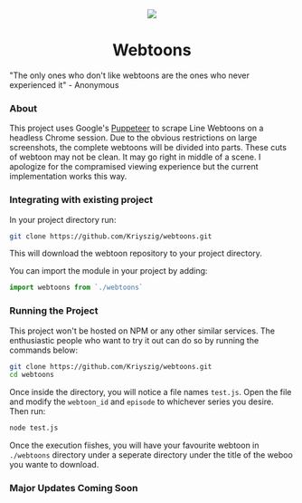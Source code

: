 <div style="text-align:center"><img src="https://static01.nyt.com/images/2015/07/06/business/06webtoons/06webtoons-superJumbo.jpg" /></div>

<center> <h1>Webtoons</h1> </center>

"The only ones who don't like webtoons are the ones who never experienced it" - Anonymous

### About

This project uses Google's [Puppeteer](https://github.com/GoogleChrome/puppeteer) to scrape Line Webtoons on a headless Chrome session. Due to the obvious restrictions on large screenshots, the complete webtoons will be divided into parts. These cuts of webtoon may not be clean. It may go right in middle of a scene. I apologize for the compramised viewing experience but the current implementation works this way. 

### Integrating with existing project

In your project directory run:

```bash
git clone https://github.com/Kriyszig/webtoons.git
```

This will download the webtoon repository to your project directory.

You can import the module in your project by adding:

```js
import webtoons from `./webtoons`
```

### Running the Project

This project won't be hosted on NPM or any other similar services. The enthusiastic people who want to try it out can do so by running the commands below:

```bash
git clone https://github.com/Kriyszig/webtoons.git
cd webtoons
```

Once inside the directory, you will notice a file names `test.js`. Open the file and modify the `webtoon_id` and `episode` to whichever series you desire. Then run:

```bash
node test.js
```

Once the execution fiishes, you will have your favourite webtoon in `./webtoons` directory under a seperate directory under the title of the weboo you wante to download.

### Major Updates Coming Soon
